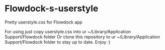 Flowdock-s-userstyle
====================

Pretty userstyle.css for Flowdock app

For using just copy userstyle.css into ur ~/Library/Application Support/Flowdock folder
Or clone this repository to ur ~/Library/Application Support/Flowdock folder to stay up to date.
Enjoy :)
